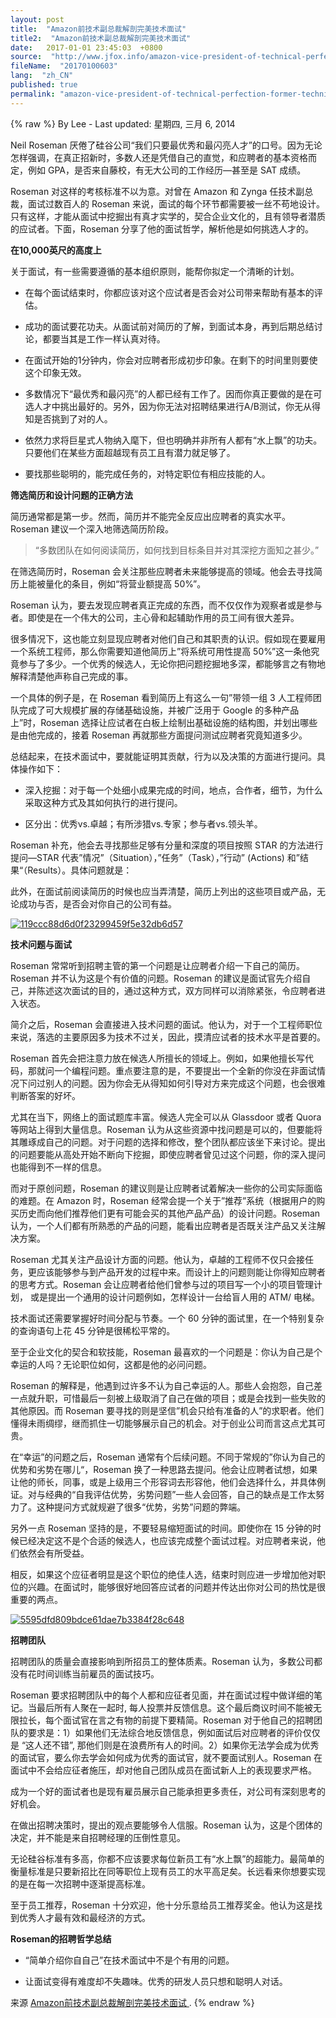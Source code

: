 ```yaml
---
layout: post
title:  "Amazon前技术副总裁解剖完美技术面试"
title2:  "Amazon前技术副总裁解剖完美技术面试"
date:   2017-01-01 23:45:03  +0800
source:  "http://www.jfox.info/amazon-vice-president-of-technical-perfection-former-technical-anatomy.html"
fileName:  "20170100603"
lang:  "zh_CN"
published: true
permalink: "amazon-vice-president-of-technical-perfection-former-technical-anatomy.html"
---
```

{% raw %}
By Lee - Last updated: 星期四, 三月 6, 2014

Neil Roseman 厌倦了硅谷公司“我们只要最优秀和最闪亮人才”的口号。因为无论怎样强调，在真正招新时，多数人还是凭借自己的直觉，和应聘者的基本资格而定，例如 GPA，是否来自藤校，有无大公司的工作经历—甚至是 SAT 成绩。

Roseman 对这样的考核标准不以为意。对曾在 Amazon 和 Zynga 任技术副总裁，面试过数百人的 Roseman 来说，面试的每个环节都需要被一丝不苟地设计。只有这样，才能从面试中挖掘出有真才实学的，契合企业文化的，且有领导者潜质的应试者。下面，Roseman 分享了他的面试哲学，解析他是如何挑选人才的。

**在10,000英尺的高度上**

关于面试，有一些需要遵循的基本组织原则，能帮你拟定一个清晰的计划。

- 在每个面试结束时，你都应该对这个应试者是否会对公司带来帮助有基本的评估。

- 成功的面试要花功夫。从面试前对简历的了解，到面试本身，再到后期总结讨论，都要当其是工作一样认真对待。

- 在面试开始的1分钟内，你会对应聘者形成初步印象。在剩下的时间里则要使这个印象无效。

- 多数情况下“最优秀和最闪亮”的人都已经有工作了。因而你真正要做的是在可选人才中挑出最好的。另外，因为你无法对招聘结果进行A/B测试，你无从得知是否挑到了对的人。

- 依然力求将巨星式人物纳入麾下，但也明确并非所有人都有“水上飘”的功夫。只要他们在某些方面超越现有员工且有潜力就足够了。

- 要找那些聪明的，能完成任务的，对特定职位有相应技能的人。

**筛选简历和设计问题的正确方法**

简历通常都是第一步。然而，简历并不能完全反应出应聘者的真实水平。Roseman 建议一个深入地筛选简历阶段。

> “多数团队在如何阅读简历，如何找到目标条目并对其深挖方面知之甚少。”

在筛选简历时，Roseman 会关注那些应聘者未来能够提高的领域。他会去寻找简历上能被量化的条目，例如“将营业额提高 50%”。

Roseman 认为，要去发现应聘者真正完成的东西，而不仅仅作为观察者或是参与者。即使是在一个伟大的公司，主心骨和起辅助作用的员工间有很大差异。

很多情况下，这也能立刻显现应聘者对他们自己和其职责的认识。假如现在要雇用一个系统工程师，那么你需要知道他简历上”将系统可用性提高 50%”这一条他究竟参与了多少。一个优秀的候选人，无论你把问题挖掘地多深，都能够言之有物地解释清楚他声称自己完成的事。

一个具体的例子是，在 Roseman 看到简历上有这么一句”带领一组 3 人工程师团队完成了可大规模扩展的存储基础设施，并被广泛用于 Google 的多种产品上”时，Roseman 选择让应试者在白板上绘制出基础设施的结构图，并划出哪些是由他完成的，接着 Roseman 再就那些方面提问测试应聘者究竟知道多少。

总结起来，在技术面试中，要就能证明其贡献，行为以及决策的方面进行提问。具体操作如下：

- 深入挖掘：对于每一个处细小成果完成的时间，地点，合作者，细节，为什么采取这种方式及其如何执行的进行提问。

- 区分出：优秀vs.卓越；有所涉猎vs.专家；参与者vs.领头羊。

Roseman 补充，他会去寻找那些足够有分量和深度的项目按照 STAR 的方法进行提问—STAR 代表”情况”（Situation），”任务”（Task），”行动” (Actions) 和”结果“（Results）。具体问题就是：

此外，在面试前阅读简历的时候也应当弄清楚，简历上列出的这些项目或产品，无论成功与否，是否会对你自己的公司有益。

[![119ccc88d6d0f23299459f5e32db6d57](a8ca746.png)](http://www.jfox.info/go.php?url=http://www.jfox.info/wp-content/uploads/2014/03/119ccc88d6d0f23299459f5e32db6d57.png)

**技术问题与面试**

Roseman 常常听到招聘主管的第一个问题是让应聘者介绍一下自己的简历。Roseman 并不认为这是个有价值的问题。Roseman 的建议是面试官先介绍自己，并陈述这次面试的目的，通过这种方式，双方同样可以消除紧张，令应聘者进入状态。

简介之后，Roseman 会直接进入技术问题的面试。他认为，对于一个工程师职位来说，落选的主要原因多为技术不过关，因此，摸清应试者的技术水平是首要的。

Roseman 首先会把注意力放在候选人所擅长的领域上。例如，如果他擅长写代码，那就问一个编程问题。重点要注意的是，不要提出一个全新的你没在非面试情况下问过别人的问题。因为你会无从得知如何引导对方来完成这个问题，也会很难判断答案的好坏。

尤其在当下，网络上的面试题库丰富。候选人完全可以从 Glassdoor 或者 Quora 等网站上得到大量信息。Roseman 认为从这些资源中找问题是可以的，但要能将其雕琢成自己的问题。对于问题的选择和修改，整个团队都应该坐下来讨论。提出的问题要能从高处开始不断向下挖掘，即使应聘者曾见过这个问题，你的深入提问也能得到不一样的信息。

而对于原创问题，Roseman 的建议则是让应聘者试着解决一些你的公司实际面临的难题。在 Amazon 时，Roseman 经常会提一个关于”推荐”系统（根据用户的购买历史而向他们推荐他们更有可能会买的其他产品产品）的设计问题。Roseman 认为，一个人们都有所熟悉的产品的问题，能看出应聘者是否既关注产品又关注解决方案。

Roseman 尤其关注产品设计方面的问题。他认为，卓越的工程师不仅只会接任务，更应该能够参与到产品开发的过程中来。而设计上的问题则能让你得知应聘者的思考方式。Roseman 会让应聘者给他们曾参与过的项目写一个小的项目管理计划， 或是提出一个通用的设计问题例如，怎样设计一台给盲人用的 ATM/ 电梯。

技术面试还需要掌握好时间分配与节奏。一个 60 分钟的面试里，在一个特别复杂的查询语句上花 45 分钟是很稀松平常的。

至于企业文化的契合和软技能，Roseman 最喜欢的一个问题是：你认为自己是个幸运的人吗？无论职位如何，这都是他的必问问题。

Roseman 的解释是，他遇到过许多不认为自己幸运的人。那些人会抱怨，自己差一点就升职，可惜最后一刻被上级取消了自己在做的项目；或是会找到一些失败的其他原因。而 Roseman 要寻找的则是坚信”机会只给有准备的人”的求职者。他们懂得未雨绸缪，继而抓住一切能够展示自己的机会。对于创业公司而言这点尤其可贵。

在“幸运”的问题之后，Roseman 通常有个后续问题。不同于常规的”你认为自己的优势和劣势在哪儿“，Roseman 换了一种思路去提问。他会让应聘者试想，如果让他的师长，同事，或是上级用三个形容词去形容他，他们会选择什么，并具体例证。对与经典的“自我评估优势，劣势问题”一些人会回答，自己的缺点是工作太努力了。这种提问方式就规避了很多“优势，劣势”问题的弊端。

另外一点 Roseman 坚持的是，不要轻易缩短面试的时间。即使你在 15 分钟的时候已经决定这不是个合适的候选人，也应该完成整个面试过程。对应聘者来说，他们依然会有所受益。

相反，如果这个应征者明显是这个职位的绝佳人选，结束时则应进一步增加他对职位的兴趣。在面试时，能够很好地回答应试者的问题并传达出你对公司的热忱是很重要的两点。

[![5595dfd809bdce61dae7b3384f28c648](7b948ba.png)](http://www.jfox.info/go.php?url=http://www.jfox.info/wp-content/uploads/2014/03/5595dfd809bdce61dae7b3384f28c648.png)

**招聘团队**

招聘团队的质量会直接影响到所招员工的整体质素。Roseman 认为，多数公司都没有花时间训练当前雇员的面试技巧。

Roseman 要求招聘团队中的每个人都和应征者见面，并在面试过程中做详细的笔记。当最后所有人聚在一起时, 每人投票并反馈信息。这个最后商议时间不能被无限拉长，每个面试官在言之有物的前提下要精简。Roseman 对于他自己的招聘团队的要求是：1）如果他们无法综合地反馈信息，例如面试后对应聘者的评价仅仅是 “这人还不错”, 那他们则是在浪费所有人的时间。2）如果你无法学会成为优秀的面试官，要么你去学会如何成为优秀的面试官，就不要面试别人。Roseman 在面试中不会给应征者施压，却对他自己团队成员在面试新人上的表现要求严格。

成为一个好的面试者也是现有雇员展示自己能承担更多责任，对公司有深刻思考的好机会。

在做出招聘决策时，提出的观点要能够令人信服。Roseman 认为，这是个团体的决定，并不能是来自招聘经理的压倒性意见。

无论硅谷标准有多高，你都不应该要求每位新员工有“水上飘”的超能力。最简单的衡量标准是只要新招比在同等职位上现有员工的水平高足矣。长远看来你想要实现的是在每一次招聘中逐渐提高标准。

至于员工推荐，Roseman 十分欢迎，他十分乐意给员工推荐奖金。他认为这是找到优秀人才最有效和最经济的方式。

**Roseman的招聘哲学总结**

- “简单介绍你自自己”在技术面试中不是个有用的问题。

- 让面试变得有难度却不失趣味。优秀的研发人员只想和聪明人对话。

来源 [Amazon前技术副总裁解剖完美技术面试 ](http://www.jfox.info/go.php?url=http://www.jfox.info/url.php?url=http%3A%2F%2Fwww.36kr.com%2Fp%2F210076.html).
{% endraw %}